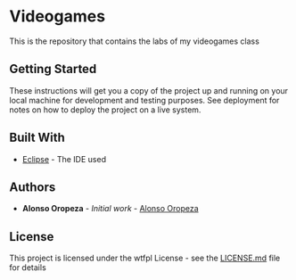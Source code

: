 # Videogames

This is the repository that contains the labs of my videogames class

## Getting Started

These instructions will get you a copy of the project up and running on your local machine for development and testing purposes. See deployment for notes on how to deploy the project on a live system.

## Built With

* [Eclipse](https://www.eclipse.org/downloads/) - The IDE used

## Authors

* **Alonso Oropeza** - *Initial work* - [Alonso Oropeza](https://github.com/AlonsoOropeza)

## License

This project is licensed under the wtfpl License - see the [LICENSE.md](LICENSE.md) file for details
